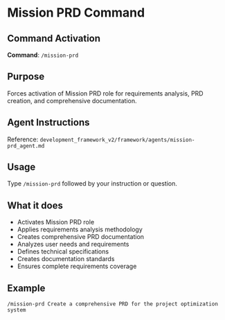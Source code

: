 # Mission PRD Command

## Command Activation
**Command**: `/mission-prd`

## Purpose
Forces activation of Mission PRD role for requirements analysis, PRD creation, and comprehensive documentation.

## Agent Instructions
Reference: `development_framework_v2/framework/agents/mission-prd_agent.md`

## Usage
Type `/mission-prd` followed by your instruction or question.

## What it does
- Activates Mission PRD role
- Applies requirements analysis methodology
- Creates comprehensive PRD documentation
- Analyzes user needs and requirements
- Defines technical specifications
- Creates documentation standards
- Ensures complete requirements coverage

## Example
`/mission-prd Create a comprehensive PRD for the project optimization system`
